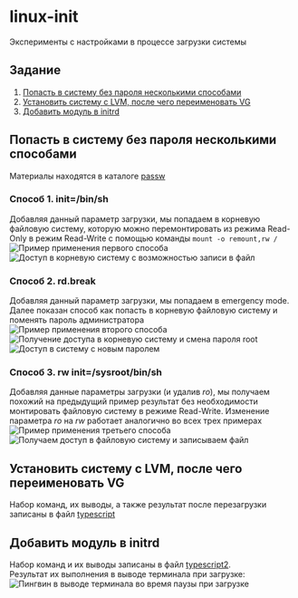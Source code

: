 # linux-init
Эксперименты с настройками в процессе загрузки системы

## Задание
1. [Попасть в систему без пароля несколькими способами](#попасть-в-систему-без-пароля-несколькими-способами)
1. [Установить систему с LVM, после чего переименовать VG](#установить-систему-с-lvm-после-чего-переименовать-vg)
1. [Добавить модуль в initrd](#добавить-модуль-в-initrd)

## Попасть в систему без пароля несколькими способами
Материалы находятся в каталоге [passw](passw)
### Способ 1. init=/bin/sh
Добавляя данный параметр загрузки, мы попадаем в корневую файловую систему, которую можно перемонтировать из режима Read-Only в режим Read-Write с помощью команды `mount -o remount,rw /`\
![Пример применения первого способа](/passw/img1)\
![Доступ в корневую систему с возможностью записи в файл](/passw/img2)
### Способ 2. rd.break
Добавляя данный параметр загрузки, мы попадаем в emergency mode. Далее показан способ как попасть в корневую файловую систему и поменять пароль администратора\
![Пример применения второго способа](/passw/img3)\
![Получение доступа в корневую систему и смена пароля root](/passw/img4)\
![Доступ в систему с новым паролем](/passw/img5)
### Способ 3. rw init=/sysroot/bin/sh
Добавляя данные параметры загрузки (и удалив *ro*), мы получаем похожий на предыдущий пример результат без необходимости монтировать файловую систему в режиме Read-Write. Изменение параметра *ro* на *rw* работает аналогично во всех трех примерах\
![Пример применения третьего способа](/passw/img6)\
![Получаем доступ в файловую систему и записываем файл](/passw/img7)
## Установить систему с LVM, после чего переименовать VG
Набор команд, их выводы, а также результат после перезагрузки записаны в файл [typescript](typescript)
## Добавить модуль в initrd
Набор команд и их выводы записаны в файл [typescript2](typescript2).\
Результат их выполнения в выводе терминала при загрузке:\
![Пингвин в выводе терминала во время паузы при загрузке](/passw/img8)